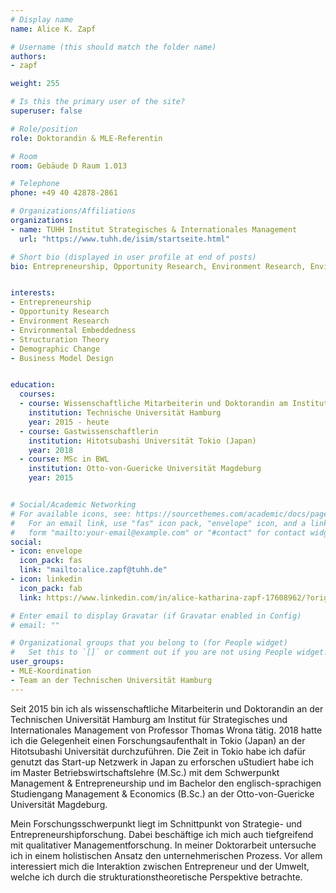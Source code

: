 ```yaml
---
# Display name
name: Alice K. Zapf

# Username (this should match the folder name)
authors:
- zapf

weight: 255

# Is this the primary user of the site?
superuser: false

# Role/position
role: Doktorandin & MLE-Referentin

# Room
room: Gebäude D Raum 1.013

# Telephone
phone: +49 40 42878-2861

# Organizations/Affiliations
organizations:
- name: TUHH Institut Strategisches & Internationales Management
  url: "https://www.tuhh.de/isim/startseite.html"

# Short bio (displayed in user profile at end of posts)
bio: Entrepreneurship, Opportunity Research, Environment Research, Environmental Embeddedness, Structuration Theory, Demographic Change, Business Model Design


interests:
- Entrepreneurship
- Opportunity Research
- Environment Research
- Environmental Embeddedness
- Structuration Theory
- Demographic Change
- Business Model Design


education:
  courses:
  - course: Wissenschaftliche Mitarbeiterin und Doktorandin am Institut für Strategisches & Internationales Management
    institution: Technische Universität Hamburg
    year: 2015 - heute
  - course: Gastwissenschaftlerin
    institution: Hitotsubashi Universität Tokio (Japan)
    year: 2018
  - course: MSc in BWL
    institution: Otto-von-Guericke Universität Magdeburg
    year: 2015


# Social/Academic Networking
# For available icons, see: https://sourcethemes.com/academic/docs/page-builder/#icons
#   For an email link, use "fas" icon pack, "envelope" icon, and a link in the
#   form "mailto:your-email@example.com" or "#contact" for contact widget.
social:
- icon: envelope
  icon_pack: fas
  link: "mailto:alice.zapf@tuhh.de"
- icon: linkedin
  icon_pack: fab
  link: https://www.linkedin.com/in/alice-katharina-zapf-17608962/?originalSubdomain=de

# Enter email to display Gravatar (if Gravatar enabled in Config)
# email: ""

# Organizational groups that you belong to (for People widget)
#   Set this to `[]` or comment out if you are not using People widget.
user_groups:
- MLE-Koordination
- Team an der Technischen Universität Hamburg
---
```


Seit 2015 bin ich als wissenschaftliche Mitarbeiterin und Doktorandin an der Technischen Universität Hamburg am Institut für Strategisches und Internationales Management von Professor Thomas Wrona tätig. 2018 hatte ich die Gelegenheit einen Forschungsaufenthalt in Tokio (Japan) an der Hitotsubashi Universität durchzuführen. Die Zeit in Tokio habe ich dafür genutzt das Start-up Netzwerk in Japan zu erforschen uStudiert habe ich im Master Betriebswirtschaftslehre (M.Sc.) mit dem Schwerpunkt Management & Entrepreneurship und im Bachelor den englisch-sprachigen Studiengang Management & Economics (B.Sc.) an der Otto-von-Guericke Universität Magdeburg.

Mein Forschungsschwerpunkt liegt im Schnittpunkt von Strategie- und Entrepreneurshipforschung. Dabei beschäftige ich mich auch tiefgreifend mit qualitativer Managementforschung. In meiner Doktorarbeit untersuche ich in einem holistischen Ansatz den unternehmerischen Prozess. Vor allem interessiert mich die Interaktion zwischen Entrepreneur und der Umwelt, welche ich durch die strukturationstheoretische Perspektive betrachte. 

